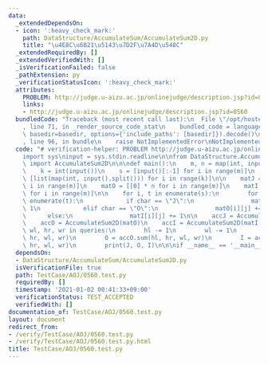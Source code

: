 ```yaml
---
data:
  _extendedDependsOn:
  - icon: ':heavy_check_mark:'
    path: DataStructure/AccumulateSum/AccumulateSum2D.py
    title: "\u4E8C\u6B21\u5143\u7D2F\u7A4D\u548C"
  _extendedRequiredBy: []
  _extendedVerifiedWith: []
  _isVerificationFailed: false
  _pathExtension: py
  _verificationStatusIcon: ':heavy_check_mark:'
  attributes:
    PROBLEM: http://judge.u-aizu.ac.jp/onlinejudge/description.jsp?id=0560
    links:
    - http://judge.u-aizu.ac.jp/onlinejudge/description.jsp?id=0560
  bundledCode: "Traceback (most recent call last):\n  File \"/opt/hostedtoolcache/Python/3.9.6/x64/lib/python3.9/site-packages/onlinejudge_verify/documentation/build.py\"\
    , line 71, in _render_source_code_stat\n    bundled_code = language.bundle(stat.path,\
    \ basedir=basedir, options={'include_paths': [basedir]}).decode()\n  File \"/opt/hostedtoolcache/Python/3.9.6/x64/lib/python3.9/site-packages/onlinejudge_verify/languages/python.py\"\
    , line 96, in bundle\n    raise NotImplementedError\nNotImplementedError\n"
  code: "# verification-helper: PROBLEM http://judge.u-aizu.ac.jp/onlinejudge/description.jsp?id=0560\n\
    import sys\ninput = sys.stdin.readline\n\nfrom DataStructure.AccumulateSum.AccumulateSum2D\
    \ import AccumulateSum2D\n\n\ndef main():\n    m, n = map(int, input().split())\n\
    \    k = int(input())\n    s = [input()[:-1] for i in range(m)]\n    queries =\
    \ [list(map(int, input().split())) for i in range(k)]\n\n    matJ = [[0] * n for\
    \ i in range(m)]\n    matO = [[0] * n for i in range(m)]\n    matI = [[0] * n\
    \ for i in range(m)]\n\n    for i, t in enumerate(s):\n        for j, char in\
    \ enumerate(t):\n            if char == \"J\":\n                matJ[i][j] +=\
    \ 1\n            elif char == \"O\":\n                matO[i][j] += 1\n      \
    \      else:\n                matI[i][j] += 1\n\n    accJ = AccumulateSum2D(matJ)\n\
    \    accO = AccumulateSum2D(matO)\n    accI = AccumulateSum2D(matI)\n    for hl,\
    \ wl, hr, wr in queries:\n        hl -= 1\n        wl -= 1\n        J = accJ.sum(hl,\
    \ hr, wl, wr)\n        O = accO.sum(hl, hr, wl, wr)\n        I = accI.sum(hl,\
    \ hr, wl, wr)\n        print(J, O, I)\n\n\nif __name__ == '__main__':\n    main()\n"
  dependsOn:
  - DataStructure/AccumulateSum/AccumulateSum2D.py
  isVerificationFile: true
  path: TestCase/AOJ/0560.test.py
  requiredBy: []
  timestamp: '2021-01-02 00:41:33+09:00'
  verificationStatus: TEST_ACCEPTED
  verifiedWith: []
documentation_of: TestCase/AOJ/0560.test.py
layout: document
redirect_from:
- /verify/TestCase/AOJ/0560.test.py
- /verify/TestCase/AOJ/0560.test.py.html
title: TestCase/AOJ/0560.test.py
---
```

